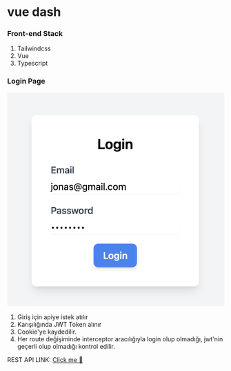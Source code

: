 # vue dash

### Front-end Stack
1. Tailwindcss
2. Vue
3. Typescript

### Login Page
![Login](docs/login.png)
1. Giriş için apiye istek atılır
2. Karışılığında JWT Token alınır
3. Cookie'ye kaydedilir.
4. Her route değişiminde interceptor aracılığıyla login olup olmadığı, jwt'nin geçerli olup olmadığı kontrol edilir.


REST API LINK: 
[Click me 🚀 ](https://github.com/OmerAtayilmaz/php-restfull-api)